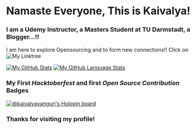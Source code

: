 # Namaste Everyone, This is Kaivalya!

### I am a Udemy Instructor, a Masters Student at TU Darmstadt, a Blogger...!! 

I am here to explore Opensourcing and to form new connections!! 
Click on ![My Linktree](https://linktr.ee/kaivalyavanguri) 

[![My GitHub Stats](https://github-readme-stats.vercel.app/api/?username=KaivalyaVanguri&count_private=true&theme=tokyonight&showicons=true)]()
[![My GitHub Language Stats](https://github-readme-stats.vercel.app/api/top-langs/?username=KaivalyaVanguri&langs_count=5&theme=tokyonight)]()


### My First _Hacktoberfest_ and first _Open Source Contribution_ Badges
[![@kaivalyavanguri's Holopin board](https://holopin.me/kaivalyavanguri)](https://holopin.io/@kaivalyavanguri)

### Thanks for visiting my profile!
